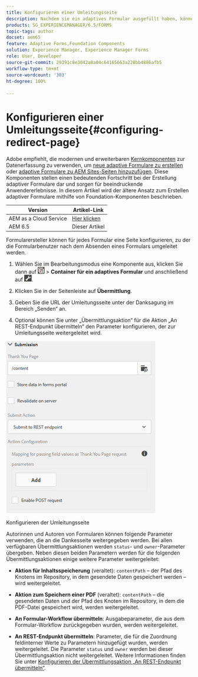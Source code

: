 ```yaml
---
title: Konfigurieren einer Umleitungsseite
description: Nachdem sie ein adaptives Formular ausgefüllt haben, können Benutzende auf eine Web-Seite umgeleitet werden, die Formularautorinnen und -autoren beim Erstellen des Formulars konfigurieren können.
products: SG_EXPERIENCEMANAGER/6.5/FORMS
topic-tags: author
docset: aem65
feature: Adaptive Forms,Foundation Components
solution: Experience Manager, Experience Manager Forms
role: User, Developer
source-git-commit: 29391c8e3042a8a04c64165663a228bb4886afb5
workflow-type: tm+mt
source-wordcount: '303'
ht-degree: 100%

---
```


# Konfigurieren einer Umleitungsseite{#configuring-redirect-page}

<span class="preview"> Adobe empfiehlt, die modernen und erweiterbaren [Kernkomponenten](https://experienceleague.adobe.com/docs/experience-manager-core-components/using/adaptive-forms/introduction.html?lang=de) zur Datenerfassung zu verwenden, um [neue adaptive Formulare zu erstellen](/help/forms/using/create-an-adaptive-form-core-components.md) oder [adaptive Formulare zu AEM Sites-Seiten hinzuzufügen](/help/forms/using/create-or-add-an-adaptive-form-to-aem-sites-page.md). Diese Komponenten stellen einen bedeutenden Fortschritt bei der Erstellung adaptiver Formulare dar und sorgen für beeindruckende Anwendererlebnisse. In diesem Artikel wird der ältere Ansatz zum Erstellen adaptiver Formulare mithilfe von Foundation-Komponenten beschrieben. </span>

| Version | Artikel-Link |
| -------- | ---------------------------- |
| AEM as a Cloud Service | [Hier klicken](https://experienceleague.adobe.com/docs/experience-manager-cloud-service/content/forms/adaptive-forms-authoring/authoring-adaptive-forms-foundation-components/configure-submit-actions-and-metadata-submission/configuring-redirect-page.html?lang=de) |
| AEM 6.5 | Dieser Artikel |

Formularersteller können für jedes Formular eine Seite konfigurieren, zu der die Formularbenutzer nach dem Absenden eines Formulars umgeleitet werden.

1. Wählen Sie im Bearbeitungsmodus eine Komponente aus, klicken Sie dann auf ![field-level](assets/field-level.png) > **Container für ein adaptives Formular** und anschließend auf ![cmppr](assets/cmppr.png).

1. Klicken Sie in der Seitenleiste auf **Übermittlung**.

1. Geben Sie die URL der Umleitungsseite unter der Danksagung im Bereich „Senden“ an.
1. Optional können Sie unter „Übermittlungsaktion“ für die Aktion „An REST-Endpunkt übermitteln“ den Parameter konfigurieren, der zur Umleitungsseite weitergeleitet wird.

![Konfigurieren der Umleitungsseite](assets/thank-you-setting-1.png)

Konfigurieren der Umleitungsseite

Autorinnen und Autoren von Formularen können folgende Parameter verwenden, die an die Dankesseite weitergegeben werden. Bei allen verfügbaren Übermittlungsaktionen werden `status`- und `owner`-Parameter übergeben. Neben diesen beiden Parametern werden für die folgenden Übermittlungsaktionen einige weitere Parameter weitergeleitet:

* **Aktion für Inhaltsspeicherung** (veraltet): `contentPath` – der Pfad des Knotens im Repository, in dem gesendete Daten gespeichert werden – wird weitergeleitet.

* **Aktion zum Speichern einer PDF** (veraltet): `contentPath` – die gesendeten Daten und der Pfad des Knoten im Repository, in dem die PDF-Datei gespeichert wird, werden weitergeleitet.

* **An Formular-Workflow übermitteln**: Ausgabeparameter, die aus dem Formular-Workflow zurückgegeben wurden, werden weitergeleitet.

* **An REST-Endpunkt übermitteln**: Parameter, die für die Zuordnung feldinterner Werte zu Parametern hinzugefügt wurden, werden weitergeleitet. Die Parameter `status` und `owner` werden bei dieser Übermittlungsaktion nicht weitergeleitet. Weitere Informationen finden Sie unter [Konfigurieren der Übermittlungsaktion „An REST-Endpunkt übermitteln“](../../forms/using/configuring-submit-actions.md). 
